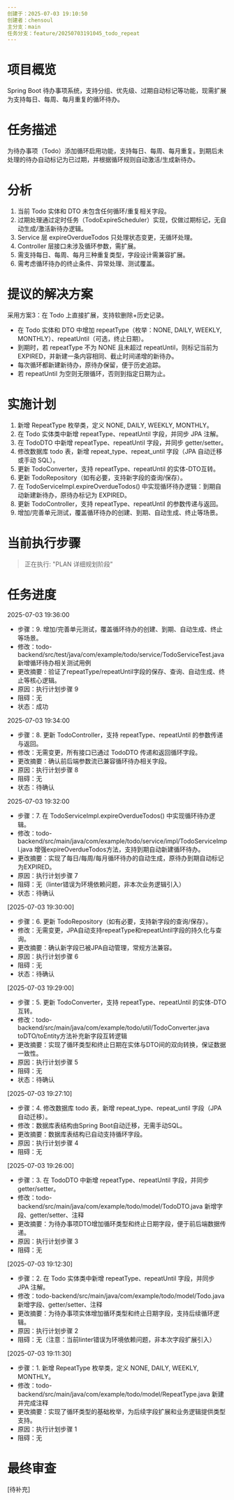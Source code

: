 ```yaml
---
创建于：2025-07-03 19:10:50
创建者：chensoul
主分支：main
任务分支：feature/20250703191045_todo_repeat
---
```


# 项目概览

Spring Boot 待办事项系统，支持分组、优先级、过期自动标记等功能，现需扩展为支持每日、每周、每月重复的循环待办。

# 任务描述

为待办事项（Todo）添加循环启用功能，支持每日、每周、每月重复。到期后未处理的待办自动标记为已过期，并根据循环规则自动激活/生成新待办。

# 分析

1. 当前 Todo 实体和 DTO 未包含任何循环/重复相关字段。
2. 过期处理通过定时任务（TodoExpireScheduler）实现，仅做过期标记，无自动生成/激活新待办逻辑。
3. Service 层 expireOverdueTodos 只处理状态变更，无循环处理。
4. Controller 层接口未涉及循环参数，需扩展。
5. 需支持每日、每周、每月三种重复类型，字段设计需兼容扩展。
6. 需考虑循环待办的终止条件、异常处理、测试覆盖。

# 提议的解决方案

采用方案3：在 Todo 上直接扩展，支持软删除+历史记录。
- 在 Todo 实体和 DTO 中增加 repeatType（枚举：NONE, DAILY, WEEKLY, MONTHLY）、repeatUntil（可选，终止日期）。
- 到期时，若 repeatType 不为 NONE 且未超过 repeatUntil，则标记当前为 EXPIRED，并新建一条内容相同、截止时间递增的新待办。
- 每次循环都新建新待办，原待办保留，便于历史追踪。
- 若 repeatUntil 为空则无限循环，否则到指定日期为止。

# 实施计划

1. 新增 RepeatType 枚举类，定义 NONE, DAILY, WEEKLY, MONTHLY。
2. 在 Todo 实体类中新增 repeatType、repeatUntil 字段，并同步 JPA 注解。
3. 在 TodoDTO 中新增 repeatType、repeatUntil 字段，并同步 getter/setter。
4. 修改数据库 todo 表，新增 repeat_type、repeat_until 字段（JPA 自动迁移或手动 SQL）。
5. 更新 TodoConverter，支持 repeatType、repeatUntil 的实体-DTO互转。
6. 更新 TodoRepository（如有必要，支持新字段的查询/保存）。
7. 在 TodoServiceImpl.expireOverdueTodos() 中实现循环待办逻辑：到期自动新建新待办，原待办标记为 EXPIRED。
8. 更新 TodoController，支持 repeatType、repeatUntil 的参数传递与返回。
9. 增加/完善单元测试，覆盖循环待办的创建、到期、自动生成、终止等场景。

# 当前执行步骤

> 正在执行: "PLAN 详细规划阶段"

# 任务进度

2025-07-03 19:36:00
- 步骤：9. 增加/完善单元测试，覆盖循环待办的创建、到期、自动生成、终止等场景。
- 修改：todo-backend/src/test/java/com/example/todo/service/TodoServiceTest.java 新增循环待办相关测试用例
- 更改摘要：验证了repeatType/repeatUntil字段的保存、查询、自动生成、终止等核心逻辑。
- 原因：执行计划步骤 9
- 阻碍：无
- 状态：成功

2025-07-03 19:34:00
- 步骤：8. 更新 TodoController，支持 repeatType、repeatUntil 的参数传递与返回。
- 修改：无需变更，所有接口已通过 TodoDTO 传递和返回循环字段。
- 更改摘要：确认前后端参数流已兼容循环待办相关字段。
- 原因：执行计划步骤 8
- 阻碍：无
- 状态：待确认

2025-07-03 19:32:00
- 步骤：7. 在 TodoServiceImpl.expireOverdueTodos() 中实现循环待办逻辑。
- 修改：todo-backend/src/main/java/com/example/todo/service/impl/TodoServiceImpl.java 增强expireOverdueTodos方法，支持到期自动新建循环待办。
- 更改摘要：实现了每日/每周/每月循环待办的自动生成，原待办到期自动标记为EXPIRED。
- 原因：执行计划步骤 7
- 阻碍：无（linter错误为环境依赖问题，非本次业务逻辑引入）
- 状态：待确认

[2025-07-03 19:30:00]
- 步骤：6. 更新 TodoRepository（如有必要，支持新字段的查询/保存）。
- 修改：无需变更，JPA自动支持repeatType和repeatUntil字段的持久化与查询。
- 更改摘要：确认新字段已被JPA自动管理，常规方法兼容。
- 原因：执行计划步骤 6
- 阻碍：无
- 状态：待确认

[2025-07-03 19:29:00]
- 步骤：5. 更新 TodoConverter，支持 repeatType、repeatUntil 的实体-DTO互转。
- 修改：todo-backend/src/main/java/com/example/todo/util/TodoConverter.java toDTO/toEntity方法补充新字段互转逻辑
- 更改摘要：实现了循环类型和终止日期在实体与DTO间的双向转换，保证数据一致性。
- 原因：执行计划步骤 5
- 阻碍：无
- 状态：待确认

[2025-07-03 19:27:10]
- 步骤：4. 修改数据库 todo 表，新增 repeat_type、repeat_until 字段（JPA 自动迁移）。
- 修改：数据库表结构由Spring Boot自动迁移，无需手动SQL。
- 更改摘要：数据库表结构已自动支持循环字段。
- 原因：执行计划步骤 4
- 阻碍：无

[2025-07-03 19:26:00]
- 步骤：3. 在 TodoDTO 中新增 repeatType、repeatUntil 字段，并同步 getter/setter。
- 修改：todo-backend/src/main/java/com/example/todo/model/TodoDTO.java 新增字段、getter/setter、注释
- 更改摘要：为待办事项DTO增加循环类型和终止日期字段，便于前后端数据传递。
- 原因：执行计划步骤 3
- 阻碍：无

[2025-07-03 19:12:30]
- 步骤：2. 在 Todo 实体类中新增 repeatType、repeatUntil 字段，并同步 JPA 注解。
- 修改：todo-backend/src/main/java/com/example/todo/model/Todo.java 新增字段、getter/setter、注释
- 更改摘要：为待办事项实体增加循环类型和终止日期字段，支持后续循环逻辑。
- 原因：执行计划步骤 2
- 阻碍：无（注意：当前linter错误为环境依赖问题，非本次字段扩展引入）

[2025-07-03 19:11:30]
- 步骤：1. 新增 RepeatType 枚举类，定义 NONE, DAILY, WEEKLY, MONTHLY。
- 修改：todo-backend/src/main/java/com/example/todo/model/RepeatType.java 新建并完成注释
- 更改摘要：实现了循环类型的基础枚举，为后续字段扩展和业务逻辑提供类型支持。
- 原因：执行计划步骤 1
- 阻碍：无

# 最终审查

[待补充]
